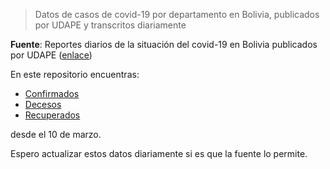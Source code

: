 > Datos de casos de covid-19 por departamento en Bolivia, publicados por UDAPE y transcritos diariamente

**Fuente**: Reportes diarios de la situación del covid-19 en Bolivia publicados por UDAPE ([enlace](https://www.udape.gob.bo/index.php?option=com_wrapper&view=wrapper&Itemid=104))

En este repositorio encuentras:

- [Confirmados](https://github.com/mauforonda/covid19-bolivia-udape/blob/master/confirmados.csv)
- [Decesos](https://github.com/mauforonda/covid19-bolivia-udape/blob/master/decesos.csv)
- [Recuperados](https://github.com/mauforonda/covid19-bolivia-udape/blob/master/recuperados.csv)

desde el 10 de marzo. 

Espero actualizar estos datos diariamente si es que la fuente lo permite. 
